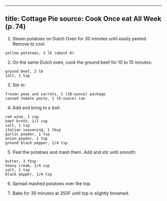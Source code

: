 
---
title: Cottage Pie
source: Cook Once eat All Week (p. 74)
---

1) Steam potatoes on Dutch Oven for 30 minutes until easily peeled. Remove to cool.

```
yellow potatoes, 3 lb (about 6)
```

2) On the same Dutch oven, cook the ground beef for 10 to 15 minutes:

```
ground beef, 2 lb
salt, 1 tsp
```

3) Stir in:

```
frozen peas and carrots, 1 (10-ounce) package
canned tomato paste, 1 (6-ounce) can
```

4) Add and bring to a boil:

```
red wine, 1 cup
beef broth, 1/2 cup
salt, 1 tsp
italian seasoning, 1 tbsp
garlic powder, 1 tsp
onion powder, 1 tsp
ground black pepper, 1/4 tsp
```

5) Peel the potatoes and mash them. Add and stir until smooth:

```
butter, 3 tbsp
heavy cream, 1/4 cup
salt, 1 tsp
black pepper, 1/4 tsp
```

6) Spread mashed potatoes over the top.

7) Bake for 30 minutes at 350F until top is slightly browned.

